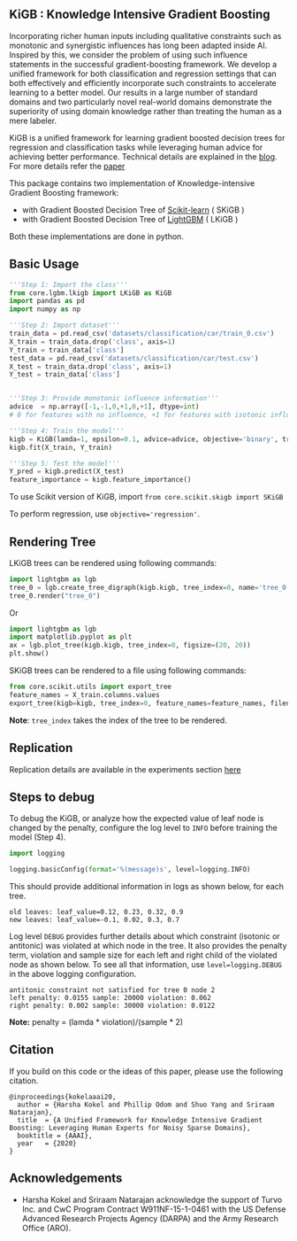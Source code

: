 ## KiGB : Knowledge Intensive Gradient Boosting

Incorporating richer human inputs including qualitative constraints such as monotonic and synergistic influences has long been adapted inside AI. Inspired by this, we consider the problem of using such influence statements in the successful gradient-boosting framework. We develop a unified framework for both classification and regression settings that can both effectively and efficiently incorporate such constraints to accelerate learning to a better model. Our results in a large number of standard domains and two particularly novel real-world domains demonstrate the superiority of using domain knowledge rather than treating the human as a mere labeler.

KiGB is a unified framework for learning gradient boosted decision trees for regression and classification tasks while leveraging human advice for achieving better performance. Technical details are explained in the [blog](https://starling.utdallas.edu/papers/KiGB). For more details refer the [paper](https://personal.utdallas.edu/~hkokel/pdf/Kokel_AAAI20.pdf) 


This package contains two implementation of Knowledge-intensive Gradient Boosting framework:
- with Gradient Boosted Decision Tree of [Scikit-learn](https://scikit-learn.org) ( SKiGB )
- with Gradient Boosted Decision Tree of [LightGBM](https://github.com/microsoft/LightGBM) ( LKiGB )

Both these implementations are done in python.

## Basic Usage

```python
'''Step 1: Import the class'''
from core.lgbm.lkigb import LKiGB as KiGB
import pandas as pd
import numpy as np

'''Step 2: Import dataset'''
train_data = pd.read_csv('datasets/classification/car/train_0.csv')
X_train = train_data.drop('class', axis=1)
Y_train = train_data['class']
test_data = pd.read_csv('datasets/classification/car/test.csv')
X_test = train_data.drop('class', axis=1)
Y_test = train_data['class']


'''Step 3: Provide monotonic influence information'''
advice  = np.array([-1,-1,0,+1,0,+1], dtype=int)
# 0 for features with no influence, +1 for features with isotonic influence, -1 for antitonic influences

'''Step 4: Train the model'''
kigb = KiGB(lamda=1, epsilon=0.1, advice=advice, objective='binary', trees=30)
kigb.fit(X_train, Y_train)

'''Step 5: Test the model'''
Y_pred = kigb.predict(X_test)
feature_importance = kigb.feature_importance()

```

To use Scikit version of KiGB, import `from core.scikit.skigb import SKiGB`

To perform regression, use `objective='regression'`.

## Rendering Tree

LKiGB trees can be rendered using following commands:

```python
import lightgbm as lgb
tree_0 = lgb.create_tree_digraph(kigb.kigb, tree_index=0, name='tree_0')
tree_0.render("tree_0")
```

Or 


```python
import lightgbm as lgb
import matplotlib.pyplot as plt
ax = lgb.plot_tree(kigb.kigb, tree_index=0, figsize=(20, 20))
plt.show()
```

SKiGB trees can be rendered to a file using following commands:

```python  
from core.scikit.utils import export_tree
feature_names = X_train.columns.values
export_tree(kigb=kigb, tree_index=0, feature_names=feature_names, filename="tree_0.png")
```

**Note**: `tree_index` takes the index of the tree to be rendered.

## Replication

Replication details are available in the experiments section [here](https://github.com/starling-lab/KiGB/blob/master/experiments/README.md)

## Steps to debug

To debug the KiGB, or analyze how the expected value of leaf node is changed by the penalty, configure the log level to `INFO` before training the model (Step 4). 

```python
import logging

logging.basicConfig(format='%(message)s', level=logging.INFO)
```   

This should provide additional information in logs as shown below, for each tree.  

```
old leaves: leaf_value=0.12, 0.23, 0.32, 0.9
new leaves: leaf_value=-0.1, 0.02, 0.3, 0.7
```

Log level `DEBUG` provides further details about which constraint (isotonic or antitonic) was violated at which node in the tree. It also provides the penalty term, violation and sample size for each left and right child of the violated node as shown below. To see all that information, use `level=logging.DEBUG` in the above logging configuration.

```
antitonic constraint not satisfied for tree 0 node 2
left penalty: 0.0155 sample: 20000 violation: 0.062
right penalty: 0.002 sample: 30000 violation: 0.0122
```

**Note:** penalty = (lamda * violation)/(sample * 2)   




## Citation

If you build on this code or the ideas of this paper, please use the following citation.

    @inproceedings{kokelaaai20,
      author = {Harsha Kokel and Phillip Odom and Shuo Yang and Sriraam Natarajan},
      title  = {A Unified Framework for Knowledge Intensive Gradient Boosting: Leveraging Human Experts for Noisy Sparse Domains},
      booktitle = {AAAI},
      year   = {2020}
    }


## Acknowledgements

* Harsha Kokel and Sriraam Natarajan acknowledge the support of Turvo Inc. and CwC Program Contract W911NF-15-1-0461 with the US Defense Advanced Research Projects Agency (DARPA)
and the Army Research Office (ARO).

